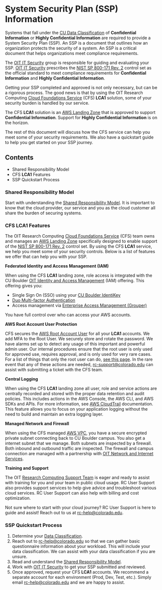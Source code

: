 # System Security Plan (SSP) Information

Systems that fall under the [CU Data Classification](https://www.cu.edu/data-governance/resources-support/data-classification) of **Confidential Information** or
**Highly Confidential Information** are required to provide a System Security Plan (SSP).
An SSP is a document that outlines how an organization protects the security of a system.
An SSP is a critical document that helps organizations meet compliance requirements.

The [OIT IT Security](https://oit.colorado.edu/services/it-security) group is responsible for guiding and evaluating your SSP.
[OIT IT Security](https://oit.colorado.edu/services/it-security) prescribes the [NIST SP 800-171 Rev. 2](https://csrc.nist.gov/pubs/sp/800/171/r2/upd1/final)
control set as the official standard to meet compliance requirements for **Confidential Information** and **Highly Confidential Information**.

Getting your SSP completed and approved is not only necessary, but can be a rigorous process.
The good news is that by using the OIT Research Computing [Cloud Foundations Service](https://www.colorado.edu/rc/cloudfoundations) (CFS)
**LCA1** solution, some of your security burden is handled by our service.

The CFS **LCA1** solution is an [AWS Landing Zone](https://docs.aws.amazon.com/prescriptive-guidance/latest/migration-aws-environment/understanding-landing-zones.html)
that is approved to support **Confidential Information**.  Support for **Highly Confidential Information**
is on the horizon.

The rest of this document will discuss how the CFS service can help you meet some of your security requirements.
We also have a quickstart guide to help you get started on your SSP journey.

## Contents
* Shared Responsibility Model
* CFS **LCA1** Features
* SSP Quickstart Process

### Shared Responsibility Model
Start with understanding the [Shared Responsibility Model](../getting-started/shared-responsibility-model.md).
It is important to know that the cloud provider, our service and you as the cloud customer all share the burden of securing systems.

### CFS **LCA1** Features
The OIT Research Computing [Cloud Foundations Service](https://www.colorado.edu/rc/cloudfoundations)
(CFS) team owns and manages an [AWS Landing Zone](https://docs.aws.amazon.com/prescriptive-guidance/latest/migration-aws-environment/understanding-landing-zones.html)
specifically designed to enable support of the [NIST SP 800-171 Rev. 2](https://csrc.nist.gov/pubs/sp/800/171/r2/upd1/final)
control set.  By using the CFS **LCA1** service, we help you meet some of your security controls.
Below is a list of features we offer that can help you with your SSP.

**Federated Identity and Access Management (IAM)**

When using the CFS **LCA1** landing zone, role access is integrated with the CU Boulder
[OIT Identity and Access Management](https://oit.colorado.edu/services/identity-access-management)
(IAM) offering.  This offering gives you:
* Single Sign On (SSO) using your [CU Boulder IdentiKey](https://oit.colorado.edu/services/identity-access-management/identikey)
* [Duo Multi-factor Authentication](https://oit.colorado.edu/services/identity-access-management/duo-multi-factor-authentication)
* Access management via [Enterprise Access Management (Grouper)](https://oit.colorado.edu/services/identity-access-management/enterprise-access-management)

You have full control over who can access your AWS accounts.

**AWS Root Account User Protection**

CFS secures the [AWS Root Account User](https://docs.aws.amazon.com/IAM/latest/UserGuide/id_root-user.html)
for all your **LCA1** accounts. We add MFA to the Root User.  We securely store and rotate the password.
We have alarms set up to detect any usage of this important and powerful admin user.  Our internal
procedures ensure that the root user is only used for approved use, requires approval, and is only
used for very rare cases.  For a list of things that only the root user can do,
[see this page](https://docs.aws.amazon.com/IAM/latest/UserGuide/id_root-user.html#root-user-tasks).
In the rare event that any of these actions are needed, [rc-support@colorado.edu](mailto:rc-support@colorado)
can assist with submitting a ticket with the CFS team.

**Central Logging**

When using the CFS **LCA1** landing zone all user, role and service actions are centrally recorded
and stored with the proper data retention and audit policies.
This includes actions in the AWS Console, the AWS CLI, and AWS SDKs and APIs.
For more information, see [AWS CloudTrail](https://docs.aws.amazon.com/awscloudtrail/latest/userguide/cloudtrail-user-guide.html) documentation.
This feature allows you to focus on your application logging without the need to build and maintain an extra logging layer.

**Managed Network and Firewall**

When using the CFS managed [AWS VPC](https://docs.aws.amazon.com/vpc/latest/userguide/what-is-amazon-vpc.html),
you have a secure encrypted private subnet connecting back to CU Boulder campus.
You also get a internet subnet that we manage.  Both subnets are inspected by a firewall.
Both inbound and outbound traffic are inspected.
The firewall and campus connection are managed with a partnership with
[OIT Network and Internet Services](https://oit.colorado.edu/services/network-internet-services).

**Training and Support**

The OIT [Research Computing Support Team](https://curc.readthedocs.io/en/latest/#meet-the-rc-user-support-team)
is eager and ready to assist with training for you and your team in public cloud usage.
RC User Support also provides support services to help give advice and troubleshoot various cloud services.
RC User Support can also help with billing and cost optimization.

Not sure where to start with your cloud journey?  RC User Support is here to guide and assist!
Reach out to us at [rc-help@colorado.edu](mailto:rc-help@colorado.edu).

### SSP Quickstart Process
1. Determine your [Data Classification](https://www.cu.edu/data-governance/resources-support/data-classification).
2. Reach out to [rc-help@colorado.edu](mailto:rc-help@colorado.edu) so that we can gather basic questionnaire information about your workload.  This will include your data classification.  We can assist with your data classification if you are unsure.
3. Read and understand the [Shared Responsibility Model](../getting-started/shared-responsibility-model.md).
4. Work with [OIT IT Security](https://oit.colorado.edu/services/it-security) to get your SSP submitted and reviewed.
5. Once approved, request your CFS **LCA1** accounts.  We recommend a separate account for each environment (Prod, Dev, Test, etc.).  Simply email [rc-help@colorado.edu](mailto:rc-help@colorado.edu) and we are happy to assist.
